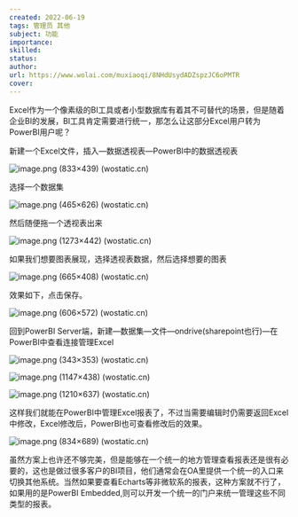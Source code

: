 ```yaml
---
created: 2022-06-19
tags: 管理员 其他
subject: 功能
importance:
skilled:
status:
author:
url: https://www.wolai.com/muxiaoqi/8NHdUsydADZspzJC6oPMTR
cover: 
---
```


Excel作为一个像素级的BI工具或者小型数据库有着其不可替代的场景，但是随着企业BI的发展，BI工具肯定需要进行统一，那怎么让这部分Excel用户转为PowerBI用户呢？

新建一个Excel文件，插入—数据透视表—PowerBI中的数据透视表

![image.png (833×439) (wostatic.cn)](https://secure2.wostatic.cn/static/haDFGaZSW1w14ChZLSuMVD/image.png?auth_key=1655993515-5KcW5R6vhnVXsNutDuq4K9-0-ade480b9979cd939ed6be42614767f24)

选择一个数据集

![image.png (465×626) (wostatic.cn)](https://secure2.wostatic.cn/static/8PyNcyDHiXRMq27BsGysgT/image.png?auth_key=1655993523-tQBhbcEKVmf9YUza6aCb9Y-0-e9c56cc9fc26aba4c4a6620f990a2c8c)

然后随便拖一个透视表出来

![image.png (1273×442) (wostatic.cn)](https://secure2.wostatic.cn/static/w8pRFwV5LXKb6bZez8DnxL/image.png?auth_key=1655993531-byVhFnRZ3XptQkgcq2bbsG-0-7159c210b2adac0356c777dc9c4234ee)

如果我们想要图表展现，选择透视表数据，然后选择想要的图表

![image.png (665×408) (wostatic.cn)](https://secure2.wostatic.cn/static/f5vT64ysaNLALPguX4DPbS/image.png?auth_key=1655993538-oKj3Pz6F5UptQnAbsqZ7Po-0-bcb611b8ecbb1fec954ef2433606d6de)

效果如下，点击保存。

![image.png (606×572) (wostatic.cn)](https://secure2.wostatic.cn/static/qr2FPtNiSy7bZyr99dXUtx/image.png?auth_key=1655993547-uWuK4yQAVXVrDfUR4HGtPu-0-ace6769a296e7d63a7f6b1b8bc3176c4)

回到PowerBI Server端，新建—数据集—文件—ondrive(sharepoint也行)—在PowerBI中查看连接管理Excel

![image.png (343×353) (wostatic.cn)](https://secure2.wostatic.cn/static/dYppMgH8LXJ9EgJm8Ms6Kp/image.png?auth_key=1655993557-oRcmtYRSQ25jgAwh7xZhFv-0-034ece332dcd109412ac4d05f791c7a8)

![image.png (1147×438) (wostatic.cn)](https://secure2.wostatic.cn/static/oJL1BLY26AQewaJvaACxen/image.png?auth_key=1655993565-4mtZ7GfXKCeMNAFA5BF2f7-0-dae2e56d70c5dca0da997c6b026836d8)

![image.png (1210×637) (wostatic.cn)](https://secure2.wostatic.cn/static/8kmRFnSkhPvFQGedLULXjh/image.png?auth_key=1655993574-sZmmSehtvdPY4XbXF8e54Z-0-c391562475e865f963bd541ff91aa2e7)

这样我们就能在PowerBI中管理Excel报表了，不过当需要编辑时仍需要返回Excel中修改，Excel修改后，PowerBI也可查看修改后的效果。

![image.png (834×689) (wostatic.cn)](https://secure2.wostatic.cn/static/mFgpDsFxThkJuWCBC6Pfc/image.png?auth_key=1655993582-mVNoaiv5ekCk9X2BnRnEMf-0-21f51e46dff5f5df0d650c7c1a5c3cf7)

虽然方案上也许还不够完美，但是能够在一个统一的地方管理查看报表还是很有必要的，这也是做过很多客户的BI项目，他们通常会在OA里提供一个统一的入口来切换其他系统。当然如果要查看Echarts等非微软系的报表，这种方案就不行了，如果用的是PowerBI Embedded,则可以开发一个统一的门户来统一管理这些不同类型的报表。